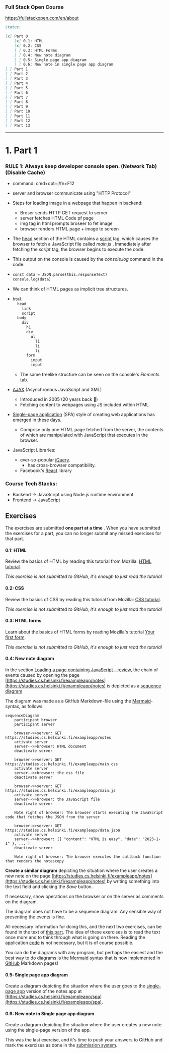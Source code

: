 ### Full Stack Open Course

https://fullstackopen.com/en/about

```markdown
Status:

[x] Part 0
    [x] 0.1: HTML
    [x] 0.2: CSS
    [ ] 0.3: HTML Forms
    [ ] 0.4: New note diagram
    [ ] 0.5: Single page app diagram
    [ ] 0.6: New note in single page app diagram
[ ] Part 1
[ ] Part 2
[ ] Part 3
[ ] Part 4
[ ] Part 5
[ ] Part 6
[ ] Part 7
[ ] Part 8
[ ] Part 9
[ ] Part 10
[ ] Part 11
[ ] Part 12
[ ] Part 13
```

---

# 1. Part 1

### RULE 1: Always keep developer console open. (Network Tab) (Disable Cache)

- command: cmd+opt+i/fn+F12
- server and browser communicate using "HTTP Protocol"
- Steps for loading image in a webpage that happen in backend:

  - Broser sends HTTP GET request to server
  - server fetches HTML Code pf page
  - img tag in html prompts broseer to fet image
  - browser renders HTML page + image to screen
- The [head](https://developer.mozilla.org/en-US/docs/Web/HTML/Element/head) section of the HTML contains a [script](https://developer.mozilla.org/en-US/docs/Web/HTML/Element/script) tag, which causes the browser to fetch a JavaScript file called *main.js* . Immediately after fetching the *script* tag, the browser begins to execute the code.
- This output on the console is caused by the *console.log* command in the code:
- ```html
  const data = JSON.parse(this.responseText)
  console.log(data)
  ```
- We can think of HTML pages as implicit tree structures.
- ```html
  html
    head
      link
      script
    body
      div
        h1
        div
          ul
            li
            li
            li
        form
          input
          input
  ```

  - The same treelike structure can be seen on the console's *Elements* tab.
- [AJAX](https://en.wikipedia.org/wiki/Ajax_(programming)) (Asynchronous JavaScript and XML)

  - Introduced in 2005 (20 years back 🤯)
  - Fetching content to webpages using JS included within HTML
- [Single-page application](https://en.wikipedia.org/wiki/Single-page_application) (SPA) style of creating web applications has emerged in these days.

  - Comprise only one HTML page fetched from the server, the contents of which are manipulated with JavaScript that executes in the browser.
- JavaScript Libraries:

  - ever-so-popular [jQuery](https://jquery.com/).
    - has cross-browser compatibility.
  - Facebook's [React](https://react.dev/) library

### Course Tech Stacks:

- Backend -> JavaScript using Node.js runtime environment
- Frontend -> JavaScript

## Exercises

The exercises are submitted **one part at a time** . When you have submitted the exercises for a part, you can no longer submit any missed exercises for that part.

#### 0.1: HTML

Review the basics of HTML by reading this tutorial from Mozilla: [HTML tutorial](https://developer.mozilla.org/en-US/docs/Learn/Getting_started_with_the_web/HTML_basics).

*This exercise is not submitted to GitHub, it's enough to just read the tutorial*

#### 0.2: CSS

Review the basics of CSS by reading this tutorial from Mozilla: [CSS tutorial](https://developer.mozilla.org/en-US/docs/Learn/Getting_started_with_the_web/CSS_basics).

*This exercise is not submitted to GitHub, it's enough to just read the tutorial*

#### 0.3: HTML forms

Learn about the basics of HTML forms by reading Mozilla's tutorial [Your first form](https://developer.mozilla.org/en-US/docs/Learn/HTML/Forms/Your_first_HTML_form).

*This exercise is not submitted to GitHub, it's enough to just read the tutorial*

#### 0.4: New note diagram

In the section [Loading a page containing JavaScript - review](https://fullstackopen.com/en/part0/fundamentals_of_web_apps#loading-a-page-containing-java-script-review), the chain of events caused by opening the page [https://studies.cs.helsinki.fi/exampleapp/notes](https://studies.cs.helsinki.fi/exampleapp/notes) is depicted as a [sequence diagram](https://www.geeksforgeeks.org/unified-modeling-language-uml-sequence-diagrams/)

The diagram was made as a GitHub Markdown-file using the [Mermaid](https://docs.github.com/en/get-started/writing-on-github/working-with-advanced-formatting/creating-diagrams)-syntax, as follows:

```text
sequenceDiagram
    participant browser
    participant server

    browser->>server: GET https://studies.cs.helsinki.fi/exampleapp/notes
    activate server
    server-->>browser: HTML document
    deactivate server

    browser->>server: GET https://studies.cs.helsinki.fi/exampleapp/main.css
    activate server
    server-->>browser: the css file
    deactivate server

    browser->>server: GET https://studies.cs.helsinki.fi/exampleapp/main.js
    activate server
    server-->>browser: the JavaScript file
    deactivate server

    Note right of browser: The browser starts executing the JavaScript code that fetches the JSON from the server

    browser->>server: GET https://studies.cs.helsinki.fi/exampleapp/data.json
    activate server
    server-->>browser: [{ "content": "HTML is easy", "date": "2023-1-1" }, ... ]
    deactivate server

    Note right of browser: The browser executes the callback function that renders the notescopy
```

**Create a similar diagram** depicting the situation where the user creates a new note on the page [https://studies.cs.helsinki.fi/exampleapp/notes](https://studies.cs.helsinki.fi/exampleapp/notes) by writing something into the text field and clicking the *Save* button.

If necessary, show operations on the browser or on the server as comments on the diagram.

The diagram does not have to be a sequence diagram. Any sensible way of presenting the events is fine.

All necessary information for doing this, and the next two exercises, can be found in the text of [this part](https://fullstackopen.com/en/part0/fundamentals_of_web_apps#forms-and-http-post). The idea of these exercises is to read the text once more and to think through what is going on there. Reading the application [code](https://github.com/mluukkai/example_app) is not necessary, but it is of course possible.

You can do the diagrams with any program, but perhaps the easiest and the best way to do diagrams is the [Mermaid](https://github.com/mermaid-js/mermaid#sequence-diagram-docs---live-editor) syntax that is now implemented in [GitHub](https://github.blog/2022-02-14-include-diagrams-markdown-files-mermaid/) Markdown pages!

#### 0.5: Single page app diagram

Create a diagram depicting the situation where the user goes to the [single-page app](https://fullstackopen.com/en/part0/fundamentals_of_web_apps#single-page-app) version of the notes app at [https://studies.cs.helsinki.fi/exampleapp/spa](https://studies.cs.helsinki.fi/exampleapp/spa).

#### 0.6: New note in Single page app diagram

Create a diagram depicting the situation where the user creates a new note using the single-page version of the app.

This was the last exercise, and it's time to push your answers to GitHub and mark the exercises as done in the [submission system](https://studies.cs.helsinki.fi/stats/courses/fullstackopen).

